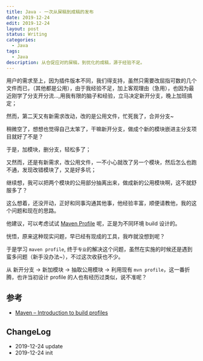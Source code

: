 ```yaml
---
title: Java - 一次从屎稿到成稿的发布
date: 2019-12-24
edit: 2019-12-24
layout: post
status: Writing
categories:
  - Java
tags:
  - Java
description: 从仓促应对的屎稿，到优化的成稿，源于经验不足。
---
```


用户的需求至上，因为插件版本不同，我们得支持，虽然只需要改屈指可数的几个文件而已，（其他都是公用），由于我经验不足，加上客观理由（急用），也因为最近刚学了分支开分流...,用我有限的脑子和经验，立马决定新开分支，晚上加班搞定；

然而，第二天又有新需求改动，改的是公用文件，忙死我了，合并分支~

稍微空了，想想也觉得自己太笨了，干嘛新开分支，做成个新的模块嵌进主分支项目就好了不是？

于是，加模块，删分支，轻松多了；

又然而，还是有新需求，改公用文件，一不小心就改了另一个模块，然后怎么也跑不通，发现改错模块了，又是好多坑；

继续想，我可以把两个模块的公用部分抽离出来，做成新的公用模块啊，这不就舒服多了？

这么想着，还没开动，正好和同事沟通其他事，他经验丰富，顺便请教他，我的这个问题和现在的思路。

他建议，可以考虑试试 [Maven Profile](https://maven.apache.org/guides/introduction/introduction-to-profiles.html) 呢，正是为不同环境 build 设计的。

恍悟，原来这种现实问题，早已经有现成的工具，我咋就没想到呢？

于是学习 `maven profile`, 终于`专业`的解决这个问题，虽然在实施的时候还是遇到蛮多问题（新手没办法~），不过这次收获也不少。

从 新开分支 -> 新加模块 -> 抽取公用模块 -> 利用现有 `mvn profile`，这一番折腾，也许当初设计 profile 的人也有经历过类似，说不准呢？

## 参考

- [Maven – Introduction to build profiles](https://maven.apache.org/guides/introduction/introduction-to-profiles.html)

## ChangeLog
- 2019-12-24 update
- 2019-12-24 init